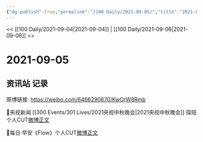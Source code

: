 ```yaml
---
{"dg-publish":true,"permalink":"/100 Daily/2021-09-05/","title":"2021-09-05","created":"2023-04-10T14:06:33.433+08:00","updated":"2023-04-10T14:06:56.981+08:00"}
---
```



<< [[100 Daily/2021-09-04\|2021-09-04]] | [[100 Daily/2021-09-06\|2021-09-06]] >>

# 2021-09-05

## 资讯站 记录

原博链接: https://weibo.com/6466290670/KwOrW8Rmb

💫央视新闻 [[300 Events/301 Lives/2021央视中秋晚会\|2021央视中秋晚会]] 探班个人CUT[微博正文](https://weibo.com/detail/4677995531338807)

💫每日·早安《Flow》个人CUT[微博正文](https://weibo.com/detail/4677979366752313)
